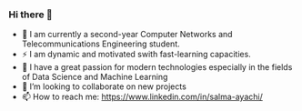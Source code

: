 ### Hi there 👋

- 🔭 I am currently a second-year Computer Networks and Telecommunications Engineering student.
- ⚡ I am dynamic and motivated swith fast-learning capacities.
- 🌱 I have a great passion for modern technologies especially in the fields of Data Science and Machine Learning
- 👯 I’m looking to collaborate on new projects
- 📫 How to reach me: https://www.linkedin.com/in/salma-ayachi/
